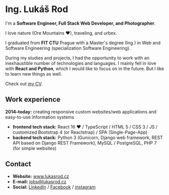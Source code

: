# Ing. Lukáš Rod
I'm a **Software Engineer, Full Stack Web Developer, and Photographer**.

I love nature (Ore Mountains ❤), traveling, and urbex.

I graduated from **FIT CTU** Prague with a Master's degree (Ing.) in Web and Software Engineering (specialization Software
Engineering).

During my studies and projects, I had the opportunity to work with an inexhaustible number of technologies and
languages. I mainly fell in love with **React and Python**, which I would like to focus on in the future. But I like to learn new
things as well.

Check out [my CV](https://lukasrod.cz/kontakt/CV_Lukas_Rod-en_web.pdf).

## Work experience
**2014–today:** creating responsive custom websites/web applications and easy-to-use information systems
* **frontend tech stack:** React 16 ❤ / TypeScript / HTML 5 / CSS 3 / JS / customized Bootstrap 4 (or
Reactstrap) / SPA (Single-Page-App)
* **backend tech stack:** Python 3 (Gunicorn, Django web framework, REST API based on Django REST
Framework), MySQL / PostgreSQL, PHP 7 (for simple websites)

## Contact
* **Website:** www.lukasrod.cz
* **E-mail:** jobs@lukasrod.cz
* **Social:** [LinkedIn](https://www.linkedin.com/in/rodlukas/) / [Facebook](https://www.facebook.com/rod.lukas) / [instagram](https://www.instagram.com/rod.lukas/)
